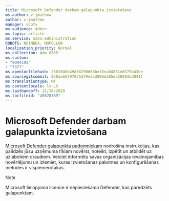 ```yaml
---
title: Microsoft Defender darbam galapunkta izvietošana
ms.author: v-jmathew
author: v-jmathew
manager: scotv
ms.audience: Admin
ms.topic: article
ms.service: o365-administration
ROBOTS: NOINDEX, NOFOLLOW
localization_priority: Normal
ms.collection: Adm_O365
ms.custom:
- "9004195"
- "7377"
ms.openlocfilehash: 2501046d49d8b290668bef8ea04881e8379b43ee
ms.sourcegitcommit: 830aeb6797075d79e3a3006da05da2059ddd041f
ms.translationtype: MT
ms.contentlocale: lv-LV
ms.lasthandoff: 12/10/2020
ms.locfileid: "49678389"
---
```

# <a name="deploy-microsoft-defender-for-endpoint"></a>Microsoft Defender darbam galapunkta izvietošana

[Microsoft Defender galapunkta padomniekam](https://go.microsoft.com/fwlink/?linkid=2146241) nodrošina instrukcijas, kas palīdzēs jūsu uzņēmuma tīklam novērst, noteikt, izpētīt un atbildēt uz uzlabotiem draudiem. Veiciet informētu savas organizācijas ievainojamības novērtējumu un izlemiet, kuras izvietošanas pakotnes un konfigurēšanas metodes ir vispiemērotākās.

> [!NOTE]
> Microsoft lielapjoma licence ir nepieciešama Defender, kas paredzēts galapunktam.
